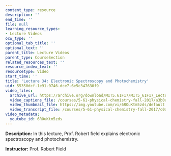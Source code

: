 ```yaml
---
content_type: resource
description: ''
end_time: ''
file: null
learning_resource_types:
- Lecture Videos
ocw_type: ''
optional_tab_title: ''
optional_text: ''
parent_title: Lecture Videos
parent_type: CourseSection
related_resources_text: ''
resource_index_text: ''
resourcetype: Video
start_time: ''
title: 'Lecture 34: Electronic Spectroscopy and Photochemistry'
uid: 55350dcf-1e91-0746-dce7-6e5c347630f9
video_files:
  archive_url: https://archive.org/download/MIT5.61F17/MIT5_61F17_Lecture_34_300k.mp4
  video_captions_file: /courses/5-61-physical-chemistry-fall-2017/a3b0a83a543359a9b8b1582b92d87586_6ROuKtm5zds.vtt
  video_thumbnail_file: https://img.youtube.com/vi/6ROuKtm5zds/default.jpg
  video_transcript_file: /courses/5-61-physical-chemistry-fall-2017/c0a397c42ae586f91bfc97708e8c2019_6ROuKtm5zds.pdf
video_metadata:
  youtube_id: 6ROuKtm5zds
---
```


**Description:** In this lecture, Prof. Robert field explains electronic spectroscopy and photochemistry.

**Instructor:** Prof. Robert Field



